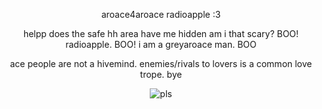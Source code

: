 <div align="center">
  
aroace4aroace radioapple :3 

helpp does the safe hh area have me hidden am i that scary? BOO! radioapple. BOO! i am a greyaroace man. BOO

ace people are not a hivemind. enemies/rivals to lovers is a common love trope. bye

![pls](https://github.com/user-attachments/assets/67b21c16-951a-44ec-86c2-b69cbc3b7b3b)


</div>
